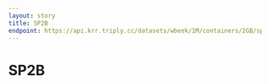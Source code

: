 ```yaml
---
layout: story
title: SP2B
endpoint: https://api.krr.triply.cc/datasets/wbeek/1M/containers/2GB/sparql
---
```


# SP2B

<div data-query data-query-sparql="sp2b_q1.rq"></div>
<div data-query data-query-sparql="sp2b_q2.rq"></div>
<div data-query data-query-sparql="sp2b_q3a.rq"></div>
<div data-query data-query-sparql="sp2b_q3b.rq"></div>
<div data-query data-query-sparql="sp2b_q3c.rq"></div>
<div data-query data-query-sparql="sp2b_q4.rq"></div>
<div data-query data-query-sparql="sp2b_q5a.rq"></div>
<div data-query data-query-sparql="sp2b_q5b.rq"></div>
<div data-query data-query-sparql="sp2b_q6.rq"></div>
<div data-query data-query-sparql="sp2b_q7.rq"></div>
<div data-query data-query-sparql="sp2b_q8.rq"></div>
<div data-query data-query-sparql="sp2b_q9.rq"></div>
<div data-query data-query-sparql="sp2b_q10.rq"></div>
<div data-query data-query-sparql="sp2b_q11.rq"></div>
<div data-query data-query-sparql="sp2b_q12a.rq"></div>
<div data-query data-query-sparql="sp2b_q12b.rq"></div>
<div data-query data-query-sparql="sp2b_q12c.rq"></div>
